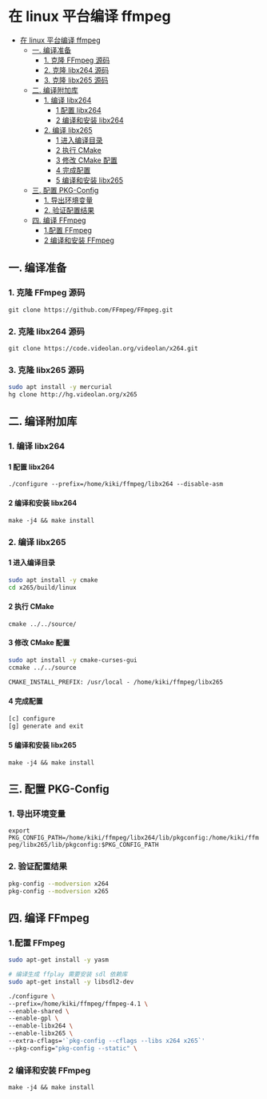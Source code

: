 # 在 linux 平台编译 ffmpeg

- [在 linux 平台编译 ffmpeg](#在-linux-平台编译-ffmpeg)
  - [一. 编译准备](#一-编译准备)
    - [1. 克隆 FFmpeg 源码](#1-克隆-ffmpeg-源码)
    - [2. 克隆 libx264 源码](#2-克隆-libx264-源码)
    - [3. 克隆 libx265 源码](#3-克隆-libx265-源码)
  - [二. 编译附加库](#二-编译附加库)
    - [1. 编译 libx264](#1-编译-libx264)
      - [1 配置 libx264](#1-配置-libx264)
      - [2 编译和安装 libx264](#2-编译和安装-libx264)
    - [2. 编译 libx265](#2-编译-libx265)
      - [1 进入编译目录](#1-进入编译目录)
      - [2 执行 CMake](#2-执行-cmake)
      - [3 修改 CMake 配置](#3-修改-cmake-配置)
      - [4 完成配置](#4-完成配置)
      - [5 编译和安装 libx265](#5-编译和安装-libx265)
  - [三. 配置 PKG-Config](#三-配置-pkg-config)
    - [1. 导出环境变量](#1-导出环境变量)
    - [2. 验证配置结果](#2-验证配置结果)
  - [四. 编译 FFmpeg](#四-编译-ffmpeg)
    - [1.配置 FFmpeg](#1配置-ffmpeg)
    - [2 编译和安装 FFmpeg](#2-编译和安装-ffmpeg)

## 一. 编译准备

### 1. 克隆 FFmpeg 源码

`git clone https://github.com/FFmpeg/FFmpeg.git`

### 2. 克隆 libx264 源码

`git clone https://code.videolan.org/videolan/x264.git`

### 3. 克隆 libx265 源码

```sh
sudo apt install -y mercurial
hg clone http://hg.videolan.org/x265
```

## 二. 编译附加库

### 1. 编译 libx264

#### 1 配置 libx264

`./configure --prefix=/home/kiki/ffmpeg/libx264 --disable-asm`

#### 2 编译和安装 libx264

`make -j4 && make install`

### 2. 编译 libx265

#### 1 进入编译目录

```sh
sudo apt install -y cmake
cd x265/build/linux
```

#### 2 执行 CMake

`cmake ../../source/`

#### 3 修改 CMake 配置

```sh
sudo apt install -y cmake-curses-gui
ccmake ../../source
```

```txt
CMAKE_INSTALL_PREFIX: /usr/local - /home/kiki/ffmpeg/libx265
```

#### 4 完成配置

```sh
[c] configure
[g] generate and exit
```

#### 5 编译和安装 libx265

`make -j4 && make install`

## 三. 配置 PKG-Config

### 1. 导出环境变量

`export PKG_CONFIG_PATH=/home/kiki/ffmpeg/libx264/lib/pkgconfig:/home/kiki/ffmpeg/libx265/lib/pkgconfig:$PKG_CONFIG_PATH`

### 2. 验证配置结果

```sh
pkg-config --modversion x264
pkg-config --modversion x265
```

## 四. 编译 FFmpeg

### 1.配置 FFmpeg

```sh
sudo apt-get install -y yasm

# 编译生成 ffplay 需要安装 sdl 依赖库
sudo apt-get install -y libsdl2-dev

./configure \
--prefix=/home/kiki/ffmpeg/ffmpeg-4.1 \
--enable-shared \
--enable-gpl \
--enable-libx264 \
--enable-libx265 \
--extra-cflags='`pkg-config --cflags --libs x264 x265`'
--pkg-config="pkg-config --static" \
```

### 2 编译和安装 FFmpeg

`make -j4 && make install`

